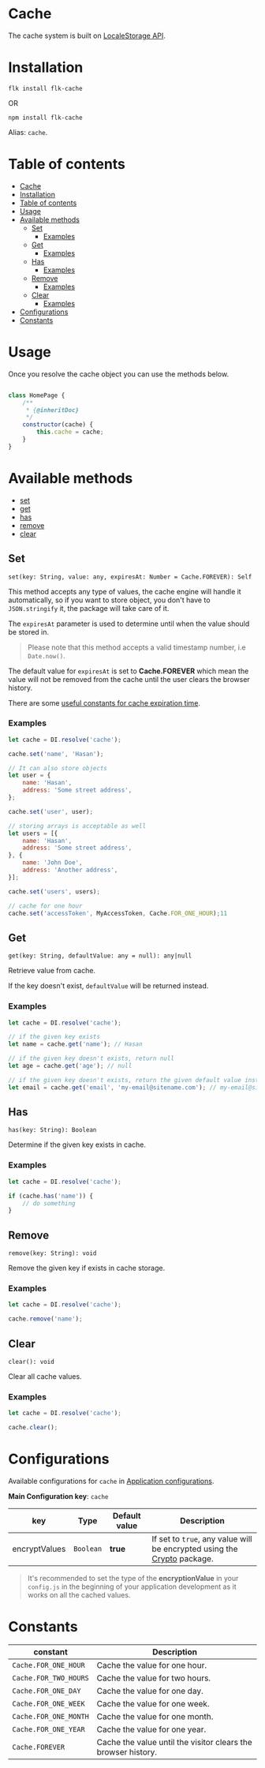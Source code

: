 # Cache
The cache system is built on [LocaleStorage API](https://developer.mozilla.org/en-US/docs/Web/API/Storage/LocalStorage).

# Installation
`flk install flk-cache`

OR 

`npm install flk-cache`

Alias: `cache`.

# Table of contents
- [Cache](#cache)
- [Installation](#installation)
- [Table of contents](#table-of-contents)
- [Usage](#usage)
- [Available methods](#available-methods)
  - [Set](#set)
    - [Examples](#examples)
  - [Get](#get)
    - [Examples](#examples-1)
  - [Has](#has)
    - [Examples](#examples-2)
  - [Remove](#remove)
    - [Examples](#examples-3)
  - [Clear](#clear)
    - [Examples](#examples-4)
- [Configurations](#configurations)
- [Constants](#constants)


# Usage

Once you resolve the cache object you can use the methods below.

```javascript

class HomePage {
    /**
     * {@inheritDoc}
     */
    constructor(cache) {
        this.cache = cache;
    } 
}
```

# Available methods
- [set](#set)
- [get](#get)
- [has](#has)
- [remove](#remove)
- [clear](#clear)

## Set

`set(key: String, value: any, expiresAt: Number = Cache.FOREVER): Self`

This method accepts any type of values, the cache engine will handle it automatically, so if you want to store object, you don't have to `JSON.stringify` it, the package will take care of it.

The `expiresAt` parameter is used to determine until when the value should be stored in.

> Please note that this method accepts a valid timestamp number, i.e `Date.now()`.

The default value for `expiresAt` is set to **Cache.FOREVER** which mean the value will not be removed from the cache until the user clears the browser history.

There are some [useful constants for cache expiration time](#constants).

### Examples

```javascript
let cache = DI.resolve('cache');

cache.set('name', 'Hasan');

// It can also store objects
let user = {
    name: 'Hasan',
    address: 'Some street address',
};

cache.set('user', user);

// storing arrays is acceptable as well
let users = [{
    name: 'Hasan',
    address: 'Some street address',
}, {
    name: 'John Doe',
    address: 'Another address',
}];

cache.set('users', users);

// cache for one hour
cache.set('accessToken', MyAccessToken, Cache.FOR_ONE_HOUR);11
```

## Get

`get(key: String, defaultValue: any = null): any|null`

Retrieve value from cache.

If the key doesn't exist, `defaultValue` will be returned instead.

### Examples

```javascript
let cache = DI.resolve('cache');

// if the given key exists
let name = cache.get('name'); // Hasan

// if the given key doesn't exists, return null
let age = cache.get('age'); // null

// if the given key doesn't exists, return the given default value instead.
let email = cache.get('email', 'my-email@sitename.com'); // my-email@sitename.com
```

## Has

`has(key: String): Boolean`

Determine if the given key exists in cache.

### Examples

```javascript
let cache = DI.resolve('cache');

if (cache.has('name')) {
    // do something
}
```

## Remove

`remove(key: String): void`

Remove the given key if exists in cache storage.

### Examples

```javascript
let cache = DI.resolve('cache');

cache.remove('name');

```

## Clear

`clear(): void`

Clear all cache values.

### Examples

```javascript
let cache = DI.resolve('cache');

cache.clear();
```

# Configurations
Available configurations for `cache` in [Application configurations](https://github.com/falakjs/config).

**Main Configuration key**: `cache`

| key           | Type      | Default value | Description                                                                            |
| ------------- | --------- | ------------- | -------------------------------------------------------------------------------------- |
| encryptValues | `Boolean` | **true**      | If set to `true`, any value will be encrypted using the [Crypto](https://github.com/falakjs/crypto) package. |

> It's recommended to set the type of the **encryptionValue** in your `config.js` in the beginning of your application development as it works on all the cached values.

# Constants

| constant              | Description                                                   |
| --------------------- | ------------------------------------------------------------- |
| `Cache.FOR_ONE_HOUR`  | Cache the value for one hour.                                 |
| `Cache.FOR_TWO_HOURS` | Cache the value for two hours.                                |
| `Cache.FOR_ONE_DAY`   | Cache the value for one day.                                  |
| `Cache.FOR_ONE_WEEK`  | Cache the value for one week.                                 |
| `Cache.FOR_ONE_MONTH` | Cache the value for one month.                                |
| `Cache.FOR_ONE_YEAR`  | Cache the value for one year.                                 |
| `Cache.FOREVER`       | Cache the value until the visitor clears the browser history. |